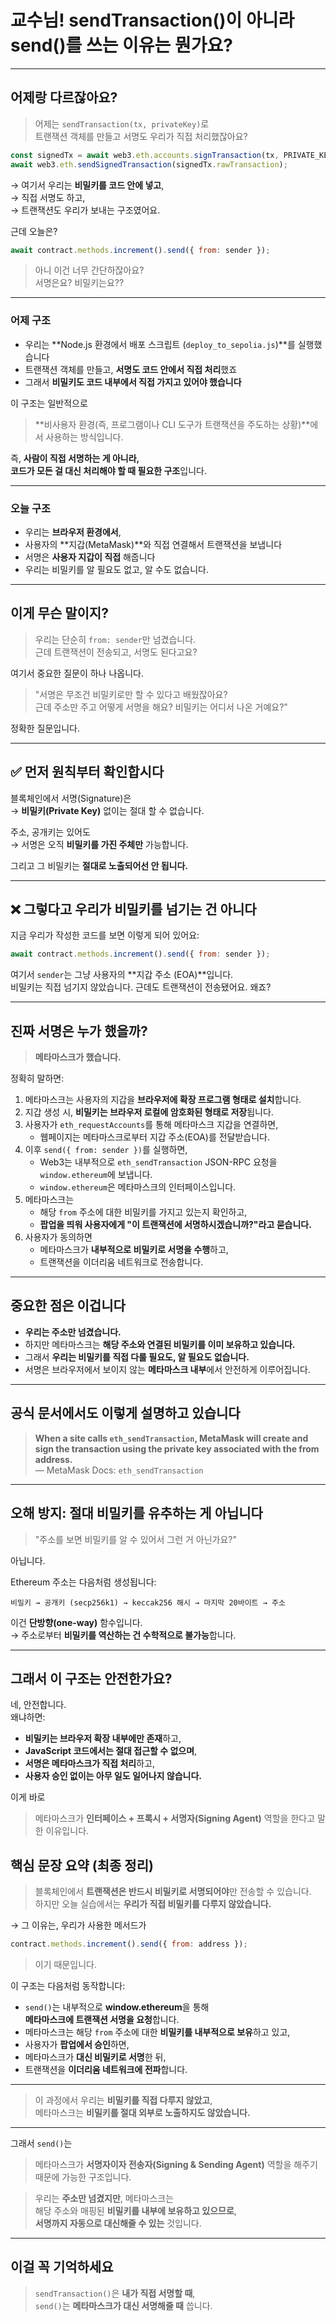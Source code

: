 # 교수님! sendTransaction()이 아니라 send()를 쓰는 이유는 뭔가요?

---

## 어제랑 다르잖아요?

> 어제는 `sendTransaction(tx, privateKey)`로  
> 트랜잭션 객체를 만들고 서명도 우리가 직접 처리했잖아요?

```js
const signedTx = await web3.eth.accounts.signTransaction(tx, PRIVATE_KEY);
await web3.eth.sendSignedTransaction(signedTx.rawTransaction);
```

→ 여기서 우리는 **비밀키를 코드 안에 넣고**,  
→ 직접 서명도 하고,  
→ 트랜잭션도 우리가 보내는 구조였어요.

근데 오늘은?

```js
await contract.methods.increment().send({ from: sender });
```

> 아니 이건 너무 간단하잖아요?  
> 서명은요? 비밀키는요??

---

### 어제 구조

- 우리는 **Node.js 환경에서 배포 스크립트 (`deploy_to_sepolia.js`)**를 실행했습니다
- 트랜잭션 객체를 만들고, **서명도 코드 안에서 직접 처리**했죠
- 그래서 **비밀키도 코드 내부에서 직접 가지고 있어야 했습니다**

이 구조는 일반적으로

> **비사용자 환경(즉, 프로그램이나 CLI 도구가 트랜잭션을 주도하는 상황)**에서 사용하는 방식입니다.

즉, **사람이 직접 서명하는 게 아니라,  
코드가 모든 걸 대신 처리해야 할 때 필요한 구조**입니다.

---

### 오늘 구조

- 우리는 **브라우저 환경에서**,
- 사용자의 **지갑(MetaMask)**와 직접 연결해서 트랜잭션을 보냅니다
- 서명은 **사용자 지갑이 직접** 해줍니다
- 우리는 비밀키를 알 필요도 없고, 알 수도 없습니다.

---

## 이게 무슨 말이지?

> 우리는 단순히 `from: sender`만 넘겼습니다.  
> 근데 트랜잭션이 전송되고, 서명도 된다고요?

여기서 중요한 질문이 하나 나옵니다.

> "서명은 무조건 비밀키로만 할 수 있다고 배웠잖아요?  
> 근데 주소만 주고 어떻게 서명을 해요? 비밀키는 어디서 나온 거예요?"

정확한 질문입니다.

---

## ✅ 먼저 원칙부터 확인합시다

블록체인에서 서명(Signature)은  
→ **비밀키(Private Key)** 없이는 절대 할 수 없습니다.

주소, 공개키는 있어도  
→ 서명은 오직 **비밀키를 가진 주체만** 가능합니다.

그리고 그 비밀키는 **절대로 노출되어선 안 됩니다.**

---

## ❌ 그렇다고 우리가 비밀키를 넘기는 건 아니다

지금 우리가 작성한 코드를 보면 이렇게 되어 있어요:

```js
await contract.methods.increment().send({ from: sender });
```

여기서 `sender`는 그냥 사용자의 **지갑 주소 (EOA)**입니다.  
비밀키는 직접 넘기지 않았습니다. 근데도 트랜잭션이 전송됐어요. 왜죠?

---

## 진짜 서명은 누가 했을까?

> **메타마스크가 했습니다.**

정확히 말하면:

1. 메타마스크는 사용자의 지갑을 **브라우저에 확장 프로그램 형태로 설치**합니다.
2. 지갑 생성 시, **비밀키는 브라우저 로컬에 암호화된 형태로 저장**됩니다.
3. 사용자가 `eth_requestAccounts`를 통해 메타마스크 지갑을 연결하면,
   - 웹페이지는 메타마스크로부터 지갑 주소(EOA)를 전달받습니다.
4. 이후 `send({ from: sender })`를 실행하면,
   - Web3는 내부적으로 `eth_sendTransaction` JSON-RPC 요청을 `window.ethereum`에 보냅니다.
   - `window.ethereum`은 메타마스크의 인터페이스입니다.
5. 메타마스크는
   - 해당 `from` 주소에 대한 비밀키를 가지고 있는지 확인하고,
   - **팝업을 띄워 사용자에게 "이 트랜잭션에 서명하시겠습니까?"라고 묻습니다.**
6. 사용자가 동의하면
   - 메타마스크가 **내부적으로 비밀키로 서명을 수행**하고,
   - 트랜잭션을 이더리움 네트워크로 전송합니다.

---

## 중요한 점은 이겁니다

- **우리는 주소만 넘겼습니다.**
- 하지만 메타마스크는 **해당 주소와 연결된 비밀키를 이미 보유하고 있습니다.**
- 그래서 **우리는 비밀키를 직접 다룰 필요도, 알 필요도 없습니다.**
- 서명은 브라우저에서 보이지 않는 **메타마스크 내부**에서 안전하게 이루어집니다.

---

## 공식 문서에서도 이렇게 설명하고 있습니다

> **When a site calls `eth_sendTransaction`, MetaMask will create and sign the transaction using the private key associated with the from address.**  
> — MetaMask Docs: `eth_sendTransaction`

---

## 오해 방지: 절대 비밀키를 유추하는 게 아닙니다

> "주소를 보면 비밀키를 알 수 있어서 그런 거 아닌가요?"

아닙니다.

Ethereum 주소는 다음처럼 생성됩니다:

```
비밀키 → 공개키 (secp256k1) → keccak256 해시 → 마지막 20바이트 → 주소
```

이건 **단방향(one-way)** 함수입니다.  
→ 주소로부터 **비밀키를 역산하는 건 수학적으로 불가능**합니다.

---

## 그래서 이 구조는 안전한가요?

네, 안전합니다.  
왜냐하면:

- **비밀키는 브라우저 확장 내부에만 존재**하고,
- **JavaScript 코드에서는 절대 접근할 수 없으며**,
- **서명은 메타마스크가 직접 처리**하고,
- **사용자 승인 없이는 아무 일도 일어나지 않습니다.**

이게 바로

> 메타마스크가 **인터페이스 + 프록시 + 서명자(Signing Agent)** 역할을 한다고 말한 이유입니다.

## 핵심 문장 요약 (최종 정리)

> 블록체인에서 **트랜잭션은 반드시 비밀키로 서명되어야**만 전송할 수 있습니다.  
> 하지만 오늘 실습에서는 **우리가 직접 비밀키를 다루지 않았습니다.**

→ 그 이유는, 우리가 사용한 메서드가

```js
contract.methods.increment().send({ from: address });
```

> 이기 때문입니다.

이 구조는 다음처럼 동작합니다:

- `send()`는 내부적으로 **window.ethereum**을 통해  
  **메타마스크에 트랜잭션 서명을 요청**합니다.
- 메타마스크는 해당 `from` 주소에 대한 **비밀키를 내부적으로 보유**하고 있고,
- 사용자가 **팝업에서 승인**하면,
- 메타마스크가 **대신 비밀키로 서명**한 뒤,
- 트랜잭션을 **이더리움 네트워크에 전파**합니다.

---

> 이 과정에서 우리는 **비밀키를 직접 다루지 않았고**,  
> 메타마스크는 **비밀키를 절대 외부로 노출하지도 않았습니다.**

---

그래서 `send()`는

> 메타마스크가 **서명자이자 전송자(Signing & Sending Agent)** 역할을 해주기 때문에 가능한 구조입니다.

> 우리는 **주소만 넘겼지만**, 메타마스크는  
> 해당 주소와 매핑된 **비밀키를 내부에 보유하고 있으므로**,  
> **서명까지 자동으로 대신해줄 수 있는** 것입니다.

---

## 이걸 꼭 기억하세요

> `sendTransaction()`은 **내가 직접 서명할 때**,  
> `send()`는 **메타마스크가 대신 서명해줄 때** 씁니다.
